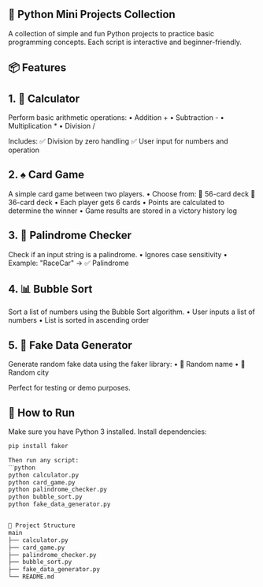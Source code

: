 ## 🧰 Python Mini Projects Collection

A collection of simple and fun Python projects to practice basic programming concepts. Each script is interactive and beginner-friendly.

## 📦 Features

## 1. 🧮 Calculator

Perform basic arithmetic operations:
	•	Addition +
	•	Subtraction -
	•	Multiplication *
	•	Division /

Includes:
✅ Division by zero handling
✅ User input for numbers and operation


## 2. ♠️ Card Game

A simple card game between two players.
	•	Choose from:
🔴 56-card deck
🔵 36-card deck
	•	Each player gets 6 cards
	•	Points are calculated to determine the winner
	•	Game results are stored in a victory history log


## 3. 🔁 Palindrome Checker

Check if an input string is a palindrome.
	•	Ignores case sensitivity
	•	Example: "RaceCar" → ✅ Palindrome


## 4. 📊 Bubble Sort

Sort a list of numbers using the Bubble Sort algorithm.
	•	User inputs a list of numbers
	•	List is sorted in ascending order


## 5. 🧪 Fake Data Generator

Generate random fake data using the faker library:
	•	👤 Random name
	•	🌆 Random city

Perfect for testing or demo purposes.


## 🚀 How to Run

Make sure you have Python 3 installed.
Install dependencies:
```bash 
pip install faker

Then run any script:
ˋˋˋpython
python calculator.py
python card_game.py
python palindrome_checker.py
python bubble_sort.py
python fake_data_generator.py


📁 Project Structure
main
├── calculator.py
├── card_game.py
├── palindrome_checker.py
├── bubble_sort.py
├── fake_data_generator.py
└── README.md
